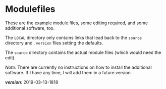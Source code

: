 # Modulefiles

These are the example module files, some editing required, 
and some additional software, too.

The `LOCAL` directory only contains links that lead back 
to the `source` directory and `.version` files setting the defaults.

The `source` directory contains the actual module files 
(which would need the edit).

_Note:_ There are currently no instructions on how to install the
additional software. If I have any time, I will add them in a
future version.

___version___: 2019-03-13-1818

